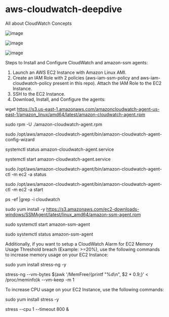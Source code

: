 # aws-cloudwatch-deepdive
All about CloudWatch Concepts

![image](https://github.com/user-attachments/assets/d09c8051-e1ed-4323-8193-328731847a21)

![image](https://github.com/user-attachments/assets/cd18f2fa-dde7-454a-a56c-0339ef499fb7)

![image](https://github.com/user-attachments/assets/4285da38-53fd-4ad6-bad4-ca99e994b327)

Steps to Install and Configure CloudWatch and amazon-ssm agents:

1. Launch an AWS EC2 Instance with Amazon Linux AMI.
2. Create an IAM Role with 2 policies (aws-iam-ssm-policy and aws-iam-cloudwatch-policy present in this repo). Attach the IAM Role to the EC2 Instance.
3. SSH to the EC2 Instance.
4. Download, Install, and Configure the agents:
   
wget https://s3.us-east-1.amazonaws.com/amazoncloudwatch-agent-us-east-1/amazon_linux/amd64/latest/amazon-cloudwatch-agent.rpm

sudo rpm -U ./amazon-cloudwatch-agent.rpm

sudo /opt/aws/amazon-cloudwatch-agent/bin/amazon-cloudwatch-agent-config-wizard

systemctl status amazon-cloudwatch-agent.service

systemctl start amazon-cloudwatch-agent.service

sudo /opt/aws/amazon-cloudwatch-agent/bin/amazon-cloudwatch-agent-ctl -m ec2 -a status

sudo /opt/aws/amazon-cloudwatch-agent/bin/amazon-cloudwatch-agent-ctl -m ec2 -a start

ps -ef |grep -i cloudwatch

sudo yum install -y https://s3.amazonaws.com/ec2-downloads-windows/SSMAgent/latest/linux_amd64/amazon-ssm-agent.rpm

sudo systemctl start amazon-ssm-agent

sudo systemctl status amazon-ssm-agent

Additionally, if you want to setup a CloudWatch Alarm for EC2 Memory Usage Threshold breach (Example: >=20%), use the following commands to increase memory usage on your EC2 Instance:

sudo yum install stress-ng -y

stress-ng --vm-bytes $(awk '/MemFree/{printf "%d\n", $2 * 0.9;}' < /proc/meminfo)k --vm-keep -m 1

To increase CPU usage on your EC2 Instance, use the following commands:

sudo yum install stress -y

stress --cpu 1 --timeout 800 &
